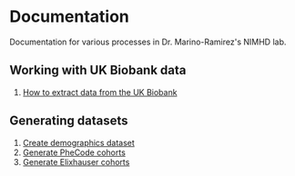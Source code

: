 # Documentation
Documentation for various processes in Dr. Marino-Ramirez's NIMHD lab.

## Working with UK Biobank data
1. [How to extract data from the UK Biobank](https://github.com/healthdisparities/Documentation/blob/main/How%20to%20extract%20data%20from%20the%20UK%20Biobank.md)  

## Generating datasets  
1. [Create demographics dataset](https://github.com/healthdisparities/Documentation/blob/main/Create%20demographics%20dataset.md)  
2. [Generate PheCode cohorts]()  
3. [Generate Elixhauser cohorts](https://github.com/healthdisparities/Documentation/blob/main/Generate%20Elixhauser%20Cohorts.md)  
